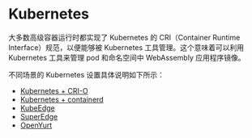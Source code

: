 # Kubernetes

大多数高级容器运行时都实现了 Kubernetes 的 CRI（Container Runtime Interface）规范，以便能够被 Kubernetes 工具管理。这个意味着可以利用 Kubernetes 工具来管理 pod 和命名空间中 WebAssembly 应用程序镜像。

不同场景的 Kubernetes 设置具体说明如下所示：

* [Kubernetes + CRI-O](kubernetes/kubernetes-crio.md)
* [Kubernetes + containerd](kubernetes/kubernetes-containerd.md)
* [KubeEdge](kubernetes/kubeedge.md)
* [SuperEdge](kubernetes/superedge.md)
* [OpenYurt](kubernetes/openyurt.md)
